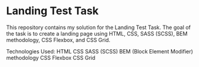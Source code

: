 # Landing Test Task

This repository contains my solution for the Landing Test Task. The goal of the task is to create a landing page using HTML, CSS, SASS (SCSS), BEM methodology, CSS Flexbox, and CSS Grid.

Technologies Used:
HTML
CSS
SASS (SCSS)
BEM (Block Element Modifier) methodology
CSS Flexbox
CSS Grid
